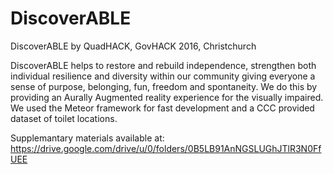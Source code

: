# DiscoverABLE
DiscoverABLE by QuadHACK, GovHACK 2016, Christchurch

DiscoverABLE helps to restore and rebuild independence, strengthen both individual resilience and diversity within our community giving everyone a sense of purpose, belonging, fun, freedom and spontaneity. We do this by providing an Aurally Augmented reality experience for the visually impaired. We used the Meteor framework for fast development and a CCC provided dataset of toilet locations.

Supplemantary materials available at: https://drive.google.com/drive/u/0/folders/0B5LB91AnNGSLUGhJTlR3N0FfUEE

